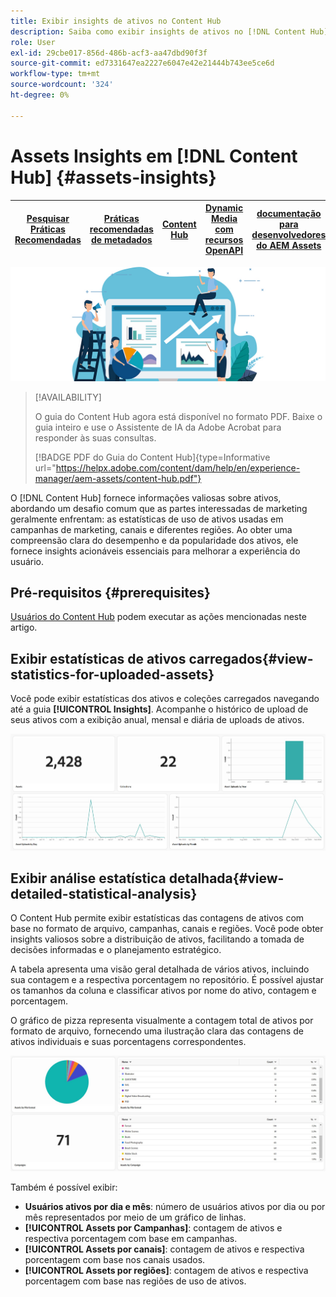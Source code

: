 ```yaml
---
title: Exibir insights de ativos no Content Hub
description: Saiba como exibir insights de ativos no [!DNL Content Hub]
role: User
exl-id: 29cbe017-856d-486b-acf3-aa47dbd90f3f
source-git-commit: ed7331647ea2227e6047e42e21444b743ee5ce6d
workflow-type: tm+mt
source-wordcount: '324'
ht-degree: 0%

---
```


# Assets Insights em [!DNL Content Hub] {#assets-insights}

| [Pesquisar Práticas Recomendadas](/help/assets/search-best-practices.md) | [Práticas recomendadas de metadados](/help/assets/metadata-best-practices.md) | [Content Hub](/help/assets/product-overview.md) | [Dynamic Media com recursos OpenAPI](/help/assets/dynamic-media-open-apis-overview.md) | [documentação para desenvolvedores do AEM Assets](https://developer.adobe.com/experience-cloud/experience-manager-apis/) |
| ------------- | --------------------------- |---------|----|-----|

![Insights do Assets](assets/asset-insights-banner.jpg)

>[!AVAILABILITY]
>
>O guia do Content Hub agora está disponível no formato PDF. Baixe o guia inteiro e use o Assistente de IA da Adobe Acrobat para responder às suas consultas.
>
>[!BADGE PDF do Guia do Content Hub]{type=Informative url="https://helpx.adobe.com/content/dam/help/en/experience-manager/aem-assets/content-hub.pdf"}

O [!DNL Content Hub] fornece informações valiosas sobre ativos, abordando um desafio comum que as partes interessadas de marketing geralmente enfrentam: as estatísticas de uso de ativos usadas em campanhas de marketing, canais e diferentes regiões. Ao obter uma compreensão clara do desempenho e da popularidade dos ativos, ele fornece insights acionáveis essenciais para melhorar a experiência do usuário.

## Pré-requisitos {#prerequisites}

[Usuários do Content Hub](deploy-content-hub.md#onboard-content-hub-users) podem executar as ações mencionadas neste artigo.

## Exibir estatísticas de ativos carregados{#view-statistics-for-uploaded-assets}

Você pode exibir estatísticas dos ativos e coleções carregados navegando até a guia **[!UICONTROL Insights]**. Acompanhe o histórico de upload de seus ativos com a exibição anual, mensal e diária de uploads de ativos.

![Carregar estatísticas de ativos](assets/assets-insights.jpg)

<!-- You can track the upload history of your assets over the past 30 days or gain a more comprehensive view with data spanning the last 12 months. This feature enables you to evaluate the upload count of assets.  -->

<!-- Go to the **[!UICONTROL [!DNL Insights]]** tab.

2. Select the desired time frame to view the statistics; you can opt for either last 30 days or last 12 months.

Data for the selected time frame is displayed, including the upload count for the specified duration. -->

## Exibir análise estatística detalhada{#view-detailed-statistical-analysis}

O Content Hub permite exibir estatísticas das contagens de ativos com base no formato de arquivo, campanhas, canais e regiões. Você pode obter insights valiosos sobre a distribuição de ativos, facilitando a tomada de decisões informadas e o planejamento estratégico.

A tabela apresenta uma visão geral detalhada de vários ativos, incluindo sua contagem e a respectiva porcentagem no repositório. É possível ajustar os tamanhos da coluna e classificar ativos por nome do ativo, contagem e porcentagem.

O gráfico de pizza representa visualmente a contagem total de ativos por formato de arquivo, fornecendo uma ilustração clara das contagens de ativos individuais e suas porcentagens correspondentes.

![Contagem de ativos por estatísticas de tipo de ativo](assets/insights-categorial-view.jpg)

Também é possível exibir:

* **Usuários ativos por dia e mês**: número de usuários ativos por dia ou por mês representados por meio de um gráfico de linhas.
* **[!UICONTROL Assets por Campanhas]**: contagem de ativos e respectiva porcentagem com base em campanhas.
* **[!UICONTROL Assets por canais]**: contagem de ativos e respectiva porcentagem com base nos canais usados.
* **[!UICONTROL Assets por regiões]**: contagem de ativos e respectiva porcentagem com base nas regiões de uso de ativos.
